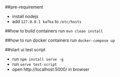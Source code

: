 ##pre-requirement
* install nodejs
* add `127.0.0.1 kafka` to `/etc/hosts`

##how to build containers
run `mvn clean install` 

##how to run docker containers
run `docker-compose up` 

##start ui test script
* run `npm install serve -g`
* run `serve test-script`
* open http://localhost:5000/ in browser
